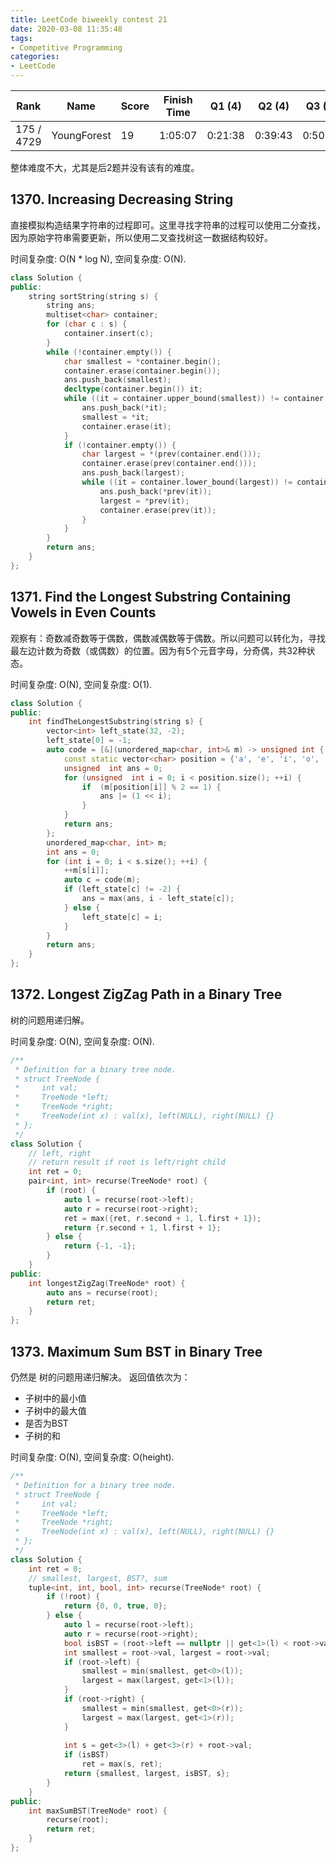 ```yaml
---
title: LeetCode biweekly contest 21
date: 2020-03-08 11:35:48
tags:
- Competitive Programming
categories:
- LeetCode
---
```


| Rank |	Name |	Score |	Finish Time | 	Q1 (4) |	Q2 (4) |	Q3 (5) |	Q4 (6)|
|--|--|--|--|--|--|--|--|
| 175 / 4729 |	YoungForest | 19 | 	1:05:07 | 0:21:38 |  0:39:43 |  0:50:40 |  1:05:07 |

整体难度不大，尤其是后2题并没有该有的难度。

## 1370. Increasing Decreasing String

直接模拟构造结果字符串的过程即可。这里寻找字符串的过程可以使用二分查找，因为原始字符串需要更新，所以使用二叉查找树这一数据结构较好。

时间复杂度: O(N * log N),
空间复杂度: O(N).

```cpp
class Solution {
public:
    string sortString(string s) {
        string ans;
        multiset<char> container;
        for (char c : s) {
            container.insert(c);
        }
        while (!container.empty()) {
            char smallest = *container.begin();
            container.erase(container.begin());
            ans.push_back(smallest);
            decltype(container.begin()) it;
            while ((it = container.upper_bound(smallest)) != container.end()) {
                ans.push_back(*it);
                smallest = *it;
                container.erase(it);
            }
            if (!container.empty()) {
                char largest = *(prev(container.end()));
                container.erase(prev(container.end()));
                ans.push_back(largest);
                while ((it = container.lower_bound(largest)) != container.begin()) {
                    ans.push_back(*prev(it));
                    largest = *prev(it);
                    container.erase(prev(it));
                }
            }
        }
        return ans;
    }
};
```

## 1371. Find the Longest Substring Containing Vowels in Even Counts

观察有：奇数减奇数等于偶数，偶数减偶数等于偶数。所以问题可以转化为，寻找最左边计数为奇数（或偶数）的位置。因为有5个元音字母，分奇偶，共32种状态。

时间复杂度: O(N),
空间复杂度: O(1).

```cpp
class Solution {
public:
    int findTheLongestSubstring(string s) {
        vector<int> left_state(32, -2);
        left_state[0] = -1;
        auto code = [&](unordered_map<char, int>& m) -> unsigned int {
            const static vector<char> position = {'a', 'e', 'i', 'o', 'u'};
            unsigned  int ans = 0;
            for (unsigned  int i = 0; i < position.size(); ++i) {
                if  (m[position[i]] % 2 == 1) {
                    ans |= (1 << i);
                }
            }
            return ans;
        };
        unordered_map<char, int> m;
        int ans = 0;
        for (int i = 0; i < s.size(); ++i) {
            ++m[s[i]];
            auto c = code(m);
            if (left_state[c] != -2) {
                ans = max(ans, i - left_state[c]);
            } else {
                left_state[c] = i;
            }
        }
        return ans;
    }
};
```

## 1372. Longest ZigZag Path in a Binary Tree

树的问题用递归解。

时间复杂度: O(N),
空间复杂度: O(N).

```cpp
/**
 * Definition for a binary tree node.
 * struct TreeNode {
 *     int val;
 *     TreeNode *left;
 *     TreeNode *right;
 *     TreeNode(int x) : val(x), left(NULL), right(NULL) {}
 * };
 */
class Solution {
    // left, right
    // return result if root is left/right child
    int ret = 0;
    pair<int, int> recurse(TreeNode* root) {
        if (root) {
            auto l = recurse(root->left);
            auto r = recurse(root->right);
            ret = max({ret, r.second + 1, l.first + 1});
            return {r.second + 1, l.first + 1};
        } else {
            return {-1, -1};
        }
    }
public:
    int longestZigZag(TreeNode* root) {
        auto ans = recurse(root);
        return ret;
    }
};
```

## 1373. Maximum Sum BST in Binary Tree

仍然是 树的问题用递归解决。
返回值依次为：
- 子树中的最小值
- 子树中的最大值
- 是否为BST
- 子树的和

时间复杂度: O(N),
空间复杂度: O(height).

```cpp
/**
 * Definition for a binary tree node.
 * struct TreeNode {
 *     int val;
 *     TreeNode *left;
 *     TreeNode *right;
 *     TreeNode(int x) : val(x), left(NULL), right(NULL) {}
 * };
 */
class Solution {
    int ret = 0;
    // smallest, largest, BST?, sum
    tuple<int, int, bool, int> recurse(TreeNode* root) {
        if (!root) {
            return {0, 0, true, 0};
        } else {
            auto l = recurse(root->left);
            auto r = recurse(root->right);
            bool isBST = (root->left == nullptr || get<1>(l) < root->val) && (root->right == nullptr || get<0>(r) > root->val) && get<2>(l) && get<2>(r);
            int smallest = root->val, largest = root->val;
            if (root->left) {
                smallest = min(smallest, get<0>(l));
                largest = max(largest, get<1>(l));
            }
            if (root->right) {
                smallest = min(smallest, get<0>(r));
                largest = max(largest, get<1>(r));
            }
                   
            int s = get<3>(l) + get<3>(r) + root->val;
            if (isBST)
                ret = max(s, ret);
            return {smallest, largest, isBST, s};
        }
    }
public:
    int maxSumBST(TreeNode* root) {
        recurse(root);
        return ret;
    }
};
```